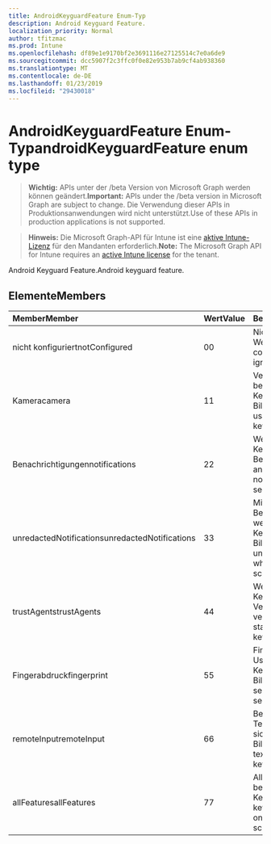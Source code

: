 ```yaml
---
title: AndroidKeyguardFeature Enum-Typ
description: Android Keyguard Feature.
localization_priority: Normal
author: tfitzmac
ms.prod: Intune
ms.openlocfilehash: df89e1e9170bf2e3691116e27125514c7e0a6de9
ms.sourcegitcommit: dcc5907f2c3ffc0f0e82e953b7ab9cf4ab938360
ms.translationtype: MT
ms.contentlocale: de-DE
ms.lasthandoff: 01/23/2019
ms.locfileid: "29430018"
---
```

# <a name="androidkeyguardfeature-enum-type"></a><span data-ttu-id="2a641-103">AndroidKeyguardFeature Enum-Typ</span><span class="sxs-lookup"><span data-stu-id="2a641-103">androidKeyguardFeature enum type</span></span>

> <span data-ttu-id="2a641-104">**Wichtig:** APIs unter der /beta Version von Microsoft Graph werden können geändert.</span><span class="sxs-lookup"><span data-stu-id="2a641-104">**Important:** APIs under the /beta version in Microsoft Graph are subject to change.</span></span> <span data-ttu-id="2a641-105">Die Verwendung dieser APIs in Produktionsanwendungen wird nicht unterstützt.</span><span class="sxs-lookup"><span data-stu-id="2a641-105">Use of these APIs in production applications is not supported.</span></span>

> <span data-ttu-id="2a641-106">**Hinweis:** Die Microsoft Graph-API für Intune ist eine [aktive Intune-Lizenz](https://go.microsoft.com/fwlink/?linkid=839381) für den Mandanten erforderlich.</span><span class="sxs-lookup"><span data-stu-id="2a641-106">**Note:** The Microsoft Graph API for Intune requires an [active Intune license](https://go.microsoft.com/fwlink/?linkid=839381) for the tenant.</span></span>

<span data-ttu-id="2a641-107">Android Keyguard Feature.</span><span class="sxs-lookup"><span data-stu-id="2a641-107">Android keyguard feature.</span></span>

## <a name="members"></a><span data-ttu-id="2a641-108">Elemente</span><span class="sxs-lookup"><span data-stu-id="2a641-108">Members</span></span>
|<span data-ttu-id="2a641-109">Member</span><span class="sxs-lookup"><span data-stu-id="2a641-109">Member</span></span>|<span data-ttu-id="2a641-110">Wert</span><span class="sxs-lookup"><span data-stu-id="2a641-110">Value</span></span>|<span data-ttu-id="2a641-111">Beschreibung</span><span class="sxs-lookup"><span data-stu-id="2a641-111">Description</span></span>|
|:---|:---|:---|
|<span data-ttu-id="2a641-112">nicht konfiguriert</span><span class="sxs-lookup"><span data-stu-id="2a641-112">notConfigured</span></span>|<span data-ttu-id="2a641-113">0</span><span class="sxs-lookup"><span data-stu-id="2a641-113">0</span></span>|<span data-ttu-id="2a641-114">Nicht konfiguriert. Dieser Wert wird ignoriert.</span><span class="sxs-lookup"><span data-stu-id="2a641-114">Not configured; this value is ignored.</span></span>|
|<span data-ttu-id="2a641-115">Kamera</span><span class="sxs-lookup"><span data-stu-id="2a641-115">camera</span></span>|<span data-ttu-id="2a641-116">1</span><span class="sxs-lookup"><span data-stu-id="2a641-116">1</span></span>|<span data-ttu-id="2a641-117">Verwendung der Kamera beim auf sichere Keyguard Bildschirmen.</span><span class="sxs-lookup"><span data-stu-id="2a641-117">Camera usage when on secure keyguard screens.</span></span>|
|<span data-ttu-id="2a641-118">Benachrichtigungen</span><span class="sxs-lookup"><span data-stu-id="2a641-118">notifications</span></span>|<span data-ttu-id="2a641-119">2</span><span class="sxs-lookup"><span data-stu-id="2a641-119">2</span></span>|<span data-ttu-id="2a641-120">Wenn auf sichere Keyguard Bildschirmen Benachrichtigungen angezeigt.</span><span class="sxs-lookup"><span data-stu-id="2a641-120">Showing notifications when on secure keyguard screens.</span></span>|
|<span data-ttu-id="2a641-121">unredactedNotifications</span><span class="sxs-lookup"><span data-stu-id="2a641-121">unredactedNotifications</span></span>|<span data-ttu-id="2a641-122">3</span><span class="sxs-lookup"><span data-stu-id="2a641-122">3</span></span>|<span data-ttu-id="2a641-123">Mit unredacted Benachrichtigungen, wenn auf sichere Keyguard Bildschirmen.</span><span class="sxs-lookup"><span data-stu-id="2a641-123">Showing unredacted notifications when on secure keyguard screens.</span></span>|
|<span data-ttu-id="2a641-124">trustAgents</span><span class="sxs-lookup"><span data-stu-id="2a641-124">trustAgents</span></span>|<span data-ttu-id="2a641-125">4</span><span class="sxs-lookup"><span data-stu-id="2a641-125">4</span></span>|<span data-ttu-id="2a641-126">Wenn auf sichere Keyguard Bildschirmen Vertreterstatus vertrauen.</span><span class="sxs-lookup"><span data-stu-id="2a641-126">Trust agent state when on secure keyguard screens.</span></span>|
|<span data-ttu-id="2a641-127">Fingerabdruck</span><span class="sxs-lookup"><span data-stu-id="2a641-127">fingerprint</span></span>|<span data-ttu-id="2a641-128">5</span><span class="sxs-lookup"><span data-stu-id="2a641-128">5</span></span>|<span data-ttu-id="2a641-129">Fingerabdruck Sensor Usage beim auf sichere Keyguard Bildschirmen.</span><span class="sxs-lookup"><span data-stu-id="2a641-129">Fingerprint sensor usage when on secure keyguard screens.</span></span>|
|<span data-ttu-id="2a641-130">remoteInput</span><span class="sxs-lookup"><span data-stu-id="2a641-130">remoteInput</span></span>|<span data-ttu-id="2a641-131">6</span><span class="sxs-lookup"><span data-stu-id="2a641-131">6</span></span>|<span data-ttu-id="2a641-132">Benachrichtigung Texteingabe beim auf sichere Keyguard Bildschirmen.</span><span class="sxs-lookup"><span data-stu-id="2a641-132">Notification text entry when on secure keyguard screens.</span></span>|
|<span data-ttu-id="2a641-133">allFeatures</span><span class="sxs-lookup"><span data-stu-id="2a641-133">allFeatures</span></span>|<span data-ttu-id="2a641-134">7</span><span class="sxs-lookup"><span data-stu-id="2a641-134">7</span></span>|<span data-ttu-id="2a641-135">Alle Keyguard Features beim auf sichere Keyguard Bildschirmen.</span><span class="sxs-lookup"><span data-stu-id="2a641-135">All keyguard features when on secure keyguard screens.</span></span>|




